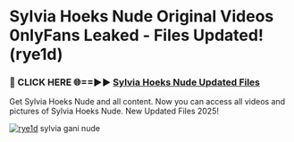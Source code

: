 # Sylvia Hoeks Nude Original Videos 0nlyFans Leaked - Files Updated! (rye1d)

<h3>🔴 CLICK HERE 🌐==►► <a href="https://tinyurl.com/yc6ubb5a" rel="nofollow">Sylvia Hoeks Nude Updated Files</a></h3>

Get Sylvia Hoeks Nude and all content. Now you can access all videos and pictures of Sylvia Hoeks Nude. New Updated Files 2025!

[![rye1d](https://i.imgur.com/7eu0CRL.gif)](https://tinyurl.com/yc6ubb5a)
sylvia gani nude